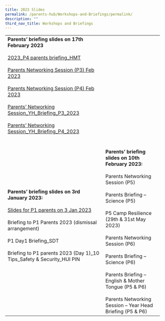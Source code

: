 ```yaml
---
title: 2023 Slides
permalink: /parents-hub/Workshops-and-Briefings/permalink/
description: ""
third_nav_title: Workshops and Briefings
---
```

|                                                                                                                                                                                                                                                                                                   |                                                                                                                                                                                                                                                                                                                                                                                                     |
|---------------------------------------------------------------------------------------------------------------------------------------------------------------------------------------------------------------------------------------------------------------------------------------------------|-----------------------------------------------------------------------------------------------------------------------------------------------------------------------------------------------------------------------------------------------------------------------------------------------------------------------------------------------------------------------------------------------------|
|  **Parents’ briefing slides on 17th February 2023**<br><br>[2023_P4 parents briefing_HMT](/files/2023_P4-parents-briefing_HMT.pdf)<br><br>[Parents Networking Session (P3) Feb 2023](/files/Parents-Networking-Session-P3-Feb-2023.pdf)<br><br>[Parents Networking Session (P4) Feb 2023](/files/Parents-Networking-Session-P4-Feb-2023.pdf)<br><br>[Parents’ Networking Session_YH_Briefing_P3_2023](/files/Parents-Networking-Session_YH_Briefing_P3_2023.pdf)<br><br>[Parents’ Networking Session_YH_Briefing_P4_2023](/files/Parents-Networking-Session_YH_Briefing_P4_2023.pdf) |                                                                                                                                                                                                                                                                                                                                                                                                     |
|                    **Parents’ briefing slides on 3rd January 2023:**<br><br>[Slides for P1 parents on 3 Jan 2023](/files/Slides-for-P1-parents-on-3-Jan-2023.pdf)<br><br>Briefing to P1 Parents 2023 (dismissal arrangement)<br><br>P1 Day1 Briefing_SDT<br><br>Briefing to P1 parents 2023 (Day 1)_10 Tips_Safety & Security_HUI PIN                   |  <br><br>**Parents’ briefing slides on 10th February 2023:**<br><br>Parents Networking Session (P5)<br><br>Parents Briefing – Science (P5)<br><br>P5 Camp Resilience (29th & 31st May 2023)<br><br>Parents Networking Session (P6)<br><br>Parents Briefing – Science (P6)<br><br>Parents Briefing – English & Mother Tongue (P5 & P6)<br><br>Parents Networking Session  – Year Head Briefing (P5 & P6) |